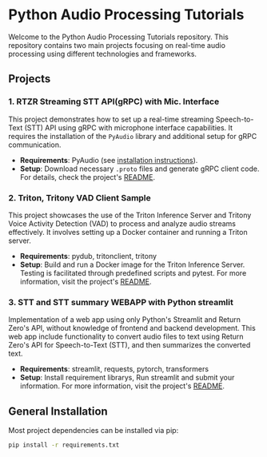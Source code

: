 # Python Audio Processing Tutorials

Welcome to the Python Audio Processing Tutorials repository. This repository contains two main projects focusing on real-time audio processing using different technologies and frameworks.

## Projects

### 1. RTZR Streaming STT API(gRPC) with Mic. Interface

This project demonstrates how to set up a real-time streaming Speech-to-Text (STT) API using gRPC with microphone interface capabilities. It requires the installation of the `PyAudio` library and additional setup for gRPC communication.

- **Requirements**: PyAudio (see [installation instructions](https://pypi.org/project/PyAudio/)).
- **Setup**: Download necessary `.proto` files and generate gRPC client code. For details, check the project's [README](./python-stt-sample/).

### 2. Triton, Tritony VAD Client Sample

This project showcases the use of the Triton Inference Server and Tritony Voice Activity Detection (VAD) to process and analyze audio streams effectively. It involves setting up a Docker container and running a Triton server.

- **Requirements**: pydub, tritonclient, tritony
- **Setup**: Build and run a Docker image for the Triton Inference Server. Testing is facilitated through predefined scripts and pytest. For more information, visit the project's [README](./tritony-sample/).

### 3. STT and STT summary WEBAPP with Python streamlit

Implementation of a web app using only Python's Streamlit and Return Zero's API, without knowledge of frontend and backend development. This web app include functionality to convert audio files to text using Return Zero's API for Speech-to-Text (STT), and then summarizes the converted text.

- **Requirements**: streamlit, requests, pytorch, transformers
- **Setup**: Install requirement librarys, Run streamlit and submit your information. For more information, visit the project's [README](./streamlit-webapp/).



## General Installation

Most project dependencies can be installed via pip:

```bash
pip install -r requirements.txt
```